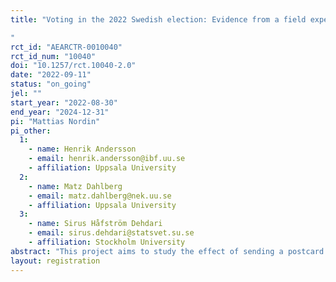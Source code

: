 ```yaml
---
title: "Voting in the 2022 Swedish election: Evidence from a field experiment
"
rct_id: "AEARCTR-0010040"
rct_id_num: "10040"
doi: "10.1257/rct.10040-2.0"
date: "2022-09-11"
status: "on_going"
jel: ""
start_year: "2022-08-30"
end_year: "2024-12-31"
pi: "Mattias Nordin"
pi_other:
  1:
    - name: Henrik Andersson
    - email: henrik.andersson@ibf.uu.se
    - affiliation: Uppsala University
  2:
    - name: Matz Dahlberg
    - email: matz.dahlberg@nek.uu.se
    - affiliation: Uppsala University
  3:
    - name: Sirus Håfström Dehdari
    - email: sirus.dehdari@statsvet.su.se
    - affiliation: Stockholm University
abstract: "This project aims to study the effect of sending a postcard to eligible voters reminding them that it is possible to vote. The postcard has information on six foreign languages (other than Swedish) and a link to a website run by Uppsala municipality containing more information on how to vote. The postcard is sent out after early voting has opened, one to two weeks before the election day (election day is 11th of September) and is randomly sent to eligible voters in around one third of the election precincts in Uppsala municipality."
layout: registration
---
```


